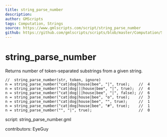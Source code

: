 ```yaml
---
title: string_parse_number
description: 
author: GMScripts
tags: Computation, Strings
source: https://www.gmlscripts.com/script/string_parse_number
github: https://github.com/gmlscripts/scripts/blob/master/Computation/Strings/string_parse_number.gml
---
```


string_parse_number
===================

Returns number of token-separated substrings from a given string.

    //  string_parse_number(str, token, ignore)
    n = string_parse_number("cat|dog|house|bee", "|", true);    //  4
    n = string_parse_number("cat|dog|||house|bee", "|", true);  //  4
    n = string_parse_number("cat|dog|||house|bee", "|", false); //  6
    n = string_parse_number("cat|dog|house|bee", "o", true);    //  3
    n = string_parse_number("cat|dog|house|bee", "", true);     //  1
    n = string_parse_number("cat|dog|house|bee", "#", true);    //  1
    n = string_parse_number("", "|", true);                     //  0

script: string_parse_number.gml

contributors: EyeGuy
